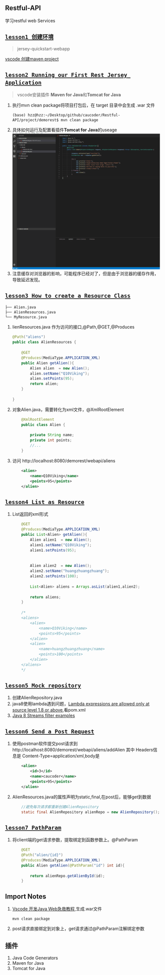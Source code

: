 ## Restful-API
学习restful web Services


## [`lesson1 创建环境`](https://github.com/caucoder/Restful-API/tree/lesson1)

> jersey-quickstart-webapp

[vscode 创建maven project](https://blog.usejournal.com/visual-studio-code-for-java-the-ultimate-guide-2019-8de7d2b59902)



## [`lesson2 Running our First Rest Jersey Application`](https://github.com/caucoder/Restful-API/tree/lesson2)

> vscode安装插件 **Maven for Java**和**Tomcat for Java**

1. 执行mvn clean package将项目打包后，在 target 目录中会生成 .war 文件
    ```
    (base) hzz@hzz:~/Desktop/github/caucoder/Restful-API/project/demorest$ mvn clean package
    ```
2. 具体如何运行及配置看插件**Tomcat for Java**的useage
    ![](https://raw.githubusercontent.com/adashen/vscode-tomcat/master/resources/Tomcat.gif)
3. 注意缓存对浏览器的影响，可能程序已经对了，但是由于浏览器的缓存作用，导致延迟发现。



## [`lesson3 How to create a Resource Class`](https://github.com/caucoder/Restful-API/tree/lesson3)

```
├── Alien.java     
├── AlienResources.java   
└── MyResource.java
```
1. lienResources.java 作为访问的接口,@Path,@GET,@Produces
    ```java
    @Path("aliens")
    public class AlienResources {

        @GET
        @Produces(MediaType.APPLICATION_XML)
        public Alien getAlien(){
            Alien alien  = new Alien();
            alien.setName("Q10Viking");
            alien.setPoints(95);
            return alien;
        }
        
    }
    ```
2. 对象Alien.java，需要转化为xml文件，@XmlRootElement
    ```java
        @XmlRootElement
        public class Alien {

            private String name;
            private int points;
            //...
        }
    ```
3. 访问 http://localhost:8080/demorest/webapi/aliens
    ```xml
        <alien>
            <name>Q10Viking</name>
            <points>95</points>
        </alien>
    ```




## [`lesson4 List as Resource`](https://github.com/caucoder/Restful-API/tree/lesson4)

1. List返回的xml形式
    ```java
        @GET
        @Produces(MediaType.APPLICATION_XML)
        public List<Alien> getAlien(){
            Alien alien1  = new Alien();
            alien1.setName("Q10Viking");
            alien1.setPoints(95);


            Alien alien2  = new Alien();
            alien2.setName("huangzhuangzhuang");
            alien2.setPoints(100);

            List<Alien> aliens = Arrays.asList(alien1,alien2);

            return aliens;
        }

        /*
        <aliens>
            <alien>
                <name>Q10Viking</name>
                <points>95</points>
            </alien>
            <alien>
                <name>huangzhuangzhuang</name>
                <points>100</points>
            </alien>
        </aliens>
        */
    ```




## [`lesson5 Mock repository`](https://github.com/caucoder/Restful-API/tree/lesson5)

1. 创建AlienRepository.java
2. java8使用lambda遇到问题，[Lambda expressions are allowed only at source level 1.8 or above](https://github.com/redhat-developer/vscode-java/issues/328),看pom.xml
3. [Java 8 Streams filter examples](https://www.mkyong.com/java8/java-8-streams-filter-examples/)


## [`lesson6 Send a Post Request`](https://github.com/caucoder/Restful-API/tree/lesson6)


1. 使用postman软件提交post请求到 http://localhost:8080/demorest/webapi/aliens/addAlien 其中 Headers信息是 Content-Type=application/xml,body是
    ```xml
        <alien>
            <id>3</id>
            <name>caucoder</name>
            <points>95</points>
        </alien>
    ```
2. AlienResources.java的属性声明为static,final,在post后，能够get到数据
    ```java
        //避免每次请求都重新创建AlienRepository
        static final AlienRepository alienRepo = new AlienRepository();
    ```

## [`lesson7 PathParam`](https://github.com/caucoder/Restful-API/tree/lesson7)

1. 将client端的get请求参数，提取绑定到函数参数上。@PathParam
    ```java
        @GET
        @Path("alien/{id}")
        @Produces(MediaType.APPLICATION_XML)
        public Alien getAlien(@PathParam("id") int id){
            
            return alienRepo.getAlienById(id);
        }
    ```







## Import Notes

1. [Vscode 开发Java Web急救教程](https://www.cnblogs.com/fayin/p/10256619.html),生成.war文件
    ```
    mvn clean package
    ```
2. post请求直接绑定到对象上，get请求通过@PathParam注解绑定参数


## 插件

1. Java Code Generators
2. Maven for Java
3. Tomcat for Java